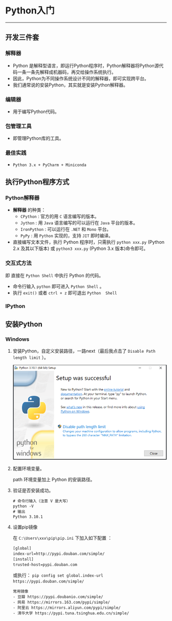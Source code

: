 # Python入门

---

## 开发三件套

### 解释器

- Python 是解释型语言，即运行Python程序时，Python解释器将Python源代码一条一条先解释成机器码，再交给操作系统执行。
- 因此，Python为不同操作系统设计不同的解释器，即可实现跨平台。
- 我们通常说的安装Python，其实就是安装Python解释器。

### 编辑器

- 用于编写Python代码。

### 包管理工具

- 即管理Python库的工具。

### 最佳实践

- `Python 3.x + PyCharm + Miniconda`

## 执行Python程序方式

### Python解释器

- **解释器** 的种类：
  - `CPython` : 官方的用 `C` 语言编写的版本。
  - `Jython` : 用 `Java` 语言编写的可以运行在 `Java` 平台的版本。
  - `IronPython` : 可以运行在 `.NET` 和 `Mono` 平台。
  - `PyPy` : 用 `Python` 实现的，支持 `JIT` 即时编译。
- 直接编写文本文件，执行 Python 程序时，只需执行 `python xxx.py` (Python 2.x 及其以下版本) 或 `python3 xxx.py` (Python 3.x 版本)命令即可。

### 交互式方法

即 直接在 `Python Shell` 中执行 Python 的代码。

- 命令行输入 `python` 即可进入 `Python Shell` 。
- 执行 `exit()` 或者 `ctrl + z` 即可退出 `Python  Shell`

### IPython

## 安装Python

### Windows

1. 安装Python，自定义安装路径，一路next（最后我点击了 `Disable Path length limit` ）。

   ![image-20220117193600349](Python入门/image-20220117193600349.png)

   

2. 配置环境变量。

   path 环境变量加上 Python 的安装路径。

   

3. 验证是否安装成功。

   ```shell
   # 命令行输入（注意 V 是大写）
   python -V
   # 输出
   Python 3.10.1
   ```

3. 设置pip镜像

   在 `C:\Users\xxx\pip\pip.ini` 下加入如下配置 ：
   
   ```sh
   [global] 
   index-url=http://pypi.douban.com/simple/
   [install]
   trusted-host=pypi.douban.com
   ```
   
   或执行： `pip config set global.index-url https://pypi.douban.com/simple/` 
   
   ```crystal
   常用镜像
   - 豆瓣 https://pypi.doubanio.com/simple/
   - 网易 https://mirrors.163.com/pypi/simple/
   - 阿里云 https://mirrors.aliyun.com/pypi/simple/
   - 清华大学 https://pypi.tuna.tsinghua.edu.cn/simple/
   ```

